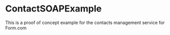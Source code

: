 # ContactSOAPExample
This is a proof of concept example for the contacts management service for Form.com
